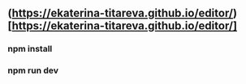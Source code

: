 ## (https://ekaterina-titareva.github.io/editor/)[https://ekaterina-titareva.github.io/editor/]

### npm install

### npm run dev
